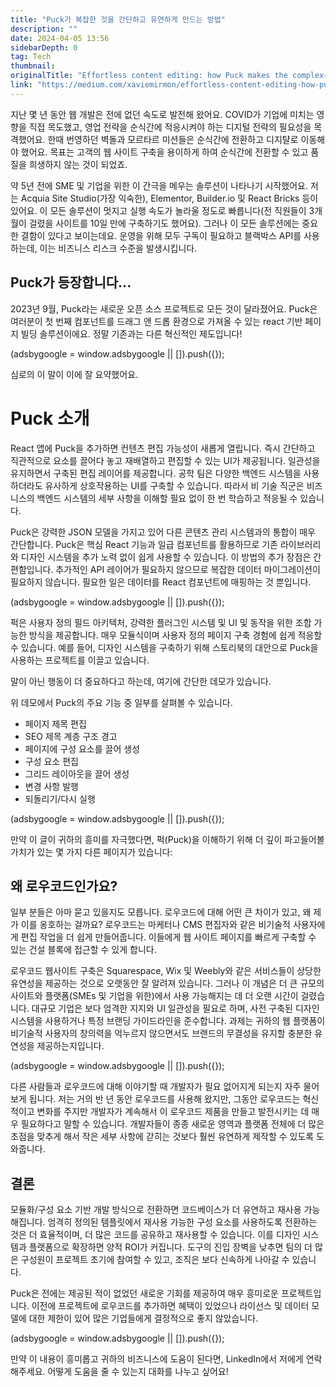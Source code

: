 ```yaml
---
title: "Puck가 복잡한 것을 간단하고 유연하게 만드는 방법"
description: ""
date: 2024-04-05 13:56
sidebarDepth: 0
tag: Tech
thumbnail: 
originalTitle: "Effortless content editing: how Puck makes the complex—simple and flexible"
link: "https://medium.com/xaviemirmon/effortless-content-editing-how-puck-makes-the-complex-simple-and-flexible-16cceed3875c"
---
```



지난 몇 년 동안 웹 개발은 전에 없던 속도로 발전해 왔어요. COVID가 기업에 미치는 영향을 직접 목도했고, 영업 전략을 순식간에 적응시켜야 하는 디지털 전략의 필요성을 목격했어요. 한때 번영하던 벽돌과 모르타르 미션들은 순식간에 전환하고 디지턀로 이동해야 했어요. 목표는 고객의 웹 사이트 구축을 용이하게 하여 순식간에 전환할 수 있고 품질을 희생하지 않는 것이 되었죠.

약 5년 전에 SME 및 기업을 위한 이 간극을 메우는 솔루션이 나타나기 시작했어요. 저는 Acquia Site Studio(가장 익숙한), Elementor, Builder.io 및 React Bricks 등이 있어요. 이 모든 솔루션이 멋지고 실행 속도가 놀라울 정도로 빠릅니다(전 직원들이 3개월이 걸렸을 사이트를 10일 만에 구축하기도 했어요). 그러나 이 모든 솔루션에는 중요한 결함이 있다고 보이는데요. 운영을 위해 모두 구독이 필요하고 블랙박스 API를 사용하는데, 이는 비즈니스 리스크 수준을 발생시킵니다.

## Puck가 등장합니다...

2023년 9월, Puck라는 새로운 오픈 소스 프로젝트로 모든 것이 달라졌어요. Puck은 여러분이 첫 번째 컴포넌트를 드래그 앤 드롭 환경으로 가져올 수 있는 react 기반 페이지 빌딩 솔루션이에요. 정말 기존과는 다른 혁신적인 제도입니다!

<!-- ui-log 수평형 -->
<ins class="adsbygoogle"
  style="display:block"
  data-ad-client="ca-pub-4877378276818686"
  data-ad-slot="9743150776"
  data-ad-format="auto"
  data-full-width-responsive="true"></ins>
<component is="script">
(adsbygoogle = window.adsbygoogle || []).push({});
</component>

심로의 이 말이 이에 잘 요약했어요.

# Puck 소개

React 앱에 Puck을 추가하면 컨텐츠 편집 가능성이 새롭게 열립니다. 즉시 간단하고 직관적으로 요소를 끌어다 놓고 재배열하고 편집할 수 있는 UI가 제공됩니다. 일관성을 유지하면서 구축된 편집 레이어를 제공합니다. 공학 팀은 다양한 백엔드 시스템을 사용하더라도 유사하게 상호작용하는 UI를 구축할 수 있습니다. 따라서 비 기술 직군은 비즈니스의 백엔드 시스템의 세부 사항을 이해할 필요 없이 한 번 학습하고 적응될 수 있습니다.

Puck은 강력한 JSON 모델을 가지고 있어 다른 콘텐츠 관리 시스템과의 통합이 매우 간단합니다. Puck은 핵심 React 기능과 일급 컴포넌트를 활용하므로 기존 라이브러리와 디자인 시스템을 추가 노력 없이 쉽게 사용할 수 있습니다. 이 방법의 추가 장점은 간편함입니다. 추가적인 API 레이어가 필요하지 않으므로 복잡한 데이터 마이그레이션이 필요하지 않습니다. 필요한 일은 데이터를 React 컴포넌트에 매핑하는 것 뿐입니다.

<!-- ui-log 수평형 -->
<ins class="adsbygoogle"
  style="display:block"
  data-ad-client="ca-pub-4877378276818686"
  data-ad-slot="9743150776"
  data-ad-format="auto"
  data-full-width-responsive="true"></ins>
<component is="script">
(adsbygoogle = window.adsbygoogle || []).push({});
</component>

퍽은 사용자 정의 필드 아키텍처, 강력한 플러그인 시스템 및 UI 및 동작을 위한 조합 가능한 방식을 제공합니다. 매우 모듈식이며 사용자 정의 페이지 구축 경험에 쉽게 적응할 수 있습니다. 예를 들어, 디자인 시스템을 구축하기 위해 스토리북의 대안으로 Puck을 사용하는 프로젝트를 이끌고 있습니다.

말이 아닌 행동이 더 중요하다고 하는데, 여기에 간단한 데모가 있습니다.

위 데모에서 Puck의 주요 기능 중 일부를 살펴볼 수 있습니다.

- 페이지 제목 편집
- SEO 제목 계층 구조 경고
- 페이지에 구성 요소를 끌어 생성
- 구성 요소 편집
- 그리드 레이아웃을 끌어 생성
- 변경 사항 발행
- 되돌리기/다시 실행

<!-- ui-log 수평형 -->
<ins class="adsbygoogle"
  style="display:block"
  data-ad-client="ca-pub-4877378276818686"
  data-ad-slot="9743150776"
  data-ad-format="auto"
  data-full-width-responsive="true"></ins>
<component is="script">
(adsbygoogle = window.adsbygoogle || []).push({});
</component>

만약 이 글이 귀하의 흥미를 자극했다면, 퍽(Puck)을 이해하기 위해 더 깊이 파고들어볼 가치가 있는 몇 가지 다른 페이지가 있습니다:

## 왜 로우코드인가요?

일부 분들은 아마 묻고 있을지도 모릅니다. 로우코드에 대해 어떤 큰 차이가 있고, 왜 제가 이를 옹호하는 걸까요? 로우코드는 마케터나 CMS 편집자와 같은 비기술적 사용자에게 편집 작업을 더 쉽게 만들어줍니다. 이들에게 웹 사이트 페이지를 빠르게 구축할 수 있는 건설 블록에 접근할 수 있게 합니다.

로우코드 웹사이트 구축은 Squarespace, Wix 및 Weebly와 같은 서비스들이 상당한 유연성을 제공하는 것으로 오랫동안 잘 알려져 있습니다. 그러나 이 개념은 더 큰 규모의 사이트와 플랫폼(SMEs 및 기업을 위한)에서 사용 가능해지는 데 더 오랜 시간이 걸렸습니다. 대규모 기업은 보다 엄격한 지지와 UI 일관성을 필요로 하며, 사전 구축된 디자인 시스템을 사용하거나 특정 브랜딩 가이드라인을 준수합니다. 과제는 귀하의 웹 플랫폼이 비기술적 사용자의 창의력을 억누르지 않으면서도 브랜드의 무결성을 유지할 충분한 유연성을 제공하는지입니다.

<!-- ui-log 수평형 -->
<ins class="adsbygoogle"
  style="display:block"
  data-ad-client="ca-pub-4877378276818686"
  data-ad-slot="9743150776"
  data-ad-format="auto"
  data-full-width-responsive="true"></ins>
<component is="script">
(adsbygoogle = window.adsbygoogle || []).push({});
</component>

다른 사람들과 로우코드에 대해 이야기할 때 개발자가 필요 없어지게 되는지 자주 물어보게 됩니다. 저는 거의 반 년 동안 로우코드를 사용해 왔지만, 그동안 로우코드는 혁신적이고 변화를 주지만 개발자가 계속해서 이 로우코드 제품을 만들고 발전시키는 데 매우 필요하다고 말할 수 있습니다. 개발자들이 종종 새로운 영역과 플랫폼 전체에 더 많은 초점을 맞추게 해서 작은 세부 사항에 갇히는 것보다 훨씬 유연하게 제작할 수 있도록 도와줍니다.

## 결론

모듈화/구성 요소 기반 개발 방식으로 전환하면 코드베이스가 더 유연하고 재사용 가능해집니다. 엄격히 정의된 템플릿에서 재사용 가능한 구성 요소를 사용하도록 전환하는 것은 더 효율적이며, 더 많은 코드를 공유하고 재사용할 수 있습니다. 이를 디자인 시스템과 플랫폼으로 확장하면 양적 ROI가 커집니다. 도구의 진입 장벽을 낮추면 팀의 더 많은 구성원이 프로젝트 초기에 참여할 수 있고, 조직은 보다 신속하게 나아갈 수 있습니다.

Puck은 전에는 제공된 적이 없었던 새로운 기회를 제공하여 매우 흥미로운 프로젝트입니다. 이전에 프로젝트에 로우코드를 추가하면 혜택이 있었으나 라이선스 및 데이터 모델에 대한 제한이 있어 많은 기업들에게 결정적으로 좋지 않았습니다.

<!-- ui-log 수평형 -->
<ins class="adsbygoogle"
  style="display:block"
  data-ad-client="ca-pub-4877378276818686"
  data-ad-slot="9743150776"
  data-ad-format="auto"
  data-full-width-responsive="true"></ins>
<component is="script">
(adsbygoogle = window.adsbygoogle || []).push({});
</component>

만약 이 내용이 흥미롭고 귀하의 비즈니스에 도움이 된다면, LinkedIn에서 저에게 연락해주세요. 어떻게 도움을 줄 수 있는지 대화를 나누고 싶어요!